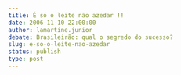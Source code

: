 ```yaml
---
title: É só o leite não azedar !!
date: 2006-11-10 22:00:00
author: lamartine.junior
debate: Brasileirão: qual o segredo do sucesso?
slug: e-so-o-leite-nao-azedar
status: publish 
type: post
---
```



